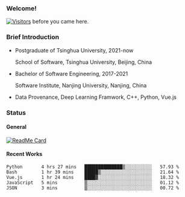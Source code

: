 ### Welcome!

[![Visitors](https://visitor-badge.laobi.icu/badge?page_id=HermitSun.HermitSun)]() before you came here.

### Brief Introduction

- Postgraduate of Tsinghua University, 2021-now
  
  School of Software, Tsinghua University, Beijing, China

- Bachelor of Software Engineering, 2017-2021
  
  Software Institute, Nanjing University, Nanjing, China

- Data Provenance, Deep Learning Framwork, C++, Python, Vue.js

### Status

#### General

[![ReadMe Card](https://github-readme-stats.hermitsun.vercel.app/api?username=HermitSun&count_private=true&show_icons=true)]()

#### Recent Works

<!--START_SECTION:waka-->

```text
Python       4 hrs 27 mins   ██████████████▒░░░░░░░░░░   57.93 %
Bash         1 hr 39 mins    █████▒░░░░░░░░░░░░░░░░░░░   21.64 %
Vue.js       1 hr 24 mins    ████▓░░░░░░░░░░░░░░░░░░░░   18.32 %
JavaScript   5 mins          ▒░░░░░░░░░░░░░░░░░░░░░░░░   01.12 %
JSON         3 mins          ▒░░░░░░░░░░░░░░░░░░░░░░░░   00.72 %
```

<!--END_SECTION:waka-->
